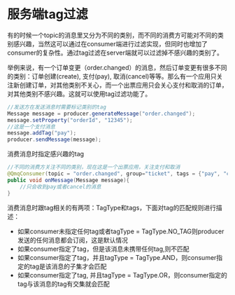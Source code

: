 # 服务端tag过滤

有的时候一个topic的消息里又分为不同的类别，而不同的消费方可能对不同的类别感兴趣，当然这可以通过在consumer端进行过滤实现，但同时也增加了consumer的复杂性。通过tag过滤在server端就可以过滤掉不感兴趣的类别了。

举例来说，有一个订单变更（order.changed）的消息，然后订单变更有很多不同的类别：订单创建(create), 支付(pay), 取消(cancel)等等。那么有一个应用只关注新创建订单，对其他类别不关心，而一个出票应用只会关心支付和取消的订单，对其他类别不感兴趣。这就可以使用tag过滤功能了。

```java
//发送方在发送消息时需要标记类别的tag
Message message = producer.generateMessage("order.changed");
message.setProperty("orderId", "12345");
//这是一个支付消息
message.addTag("pay");
producer.sendMessage(message);
```

消费消息时指定感兴趣的tag

```java
//不同的消费方关注不同的类别，现在这是一个出票应用，关注支付和取消
@QmqConsumer(topic = "order.changed", group="ticket", tags = {"pay", "cancel"}, tagType = TagType.OR)
public void onMessage(Message message){
    //只会收到pay或者cancel的消息
}
```

消费消息时跟tag相关的有两项：TagType和tags，下面对tag的匹配规则进行描述：
* 如果consumer未指定任何tag或者tagType = TagType.NO_TAG则producer发送的任何消息都会订阅，这是默认情况
* 如果consumer指定了tag，但是该消息未携带任何tag,则不匹配
* 如果consumer指定了tag，并且tagType = TagType.AND，则consumer指定的tag是该消息的子集才会匹配
* 如果consumer指定了tag, 并且tagType = TagType.OR，则consumer指定的tag与该消息的tag有交集就会匹配